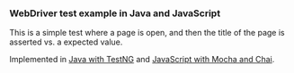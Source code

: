 ### WebDriver test example in Java and JavaScript

This is a simple test where a page is open, and then the title of the page is asserted vs. a expected value.

Implemented in [Java with TestNG](https://github.com/diemol/frontend_testing/tree/master/first-test/java-testng) and [JavaScript with Mocha and Chai](https://github.com/diemol/frontend_testing/tree/master/first-test/js-mocha-chai).
